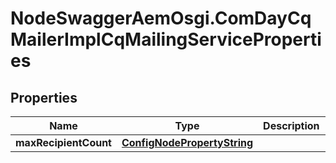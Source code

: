 # NodeSwaggerAemOsgi.ComDayCqMailerImplCqMailingServiceProperties

## Properties
Name | Type | Description | Notes
------------ | ------------- | ------------- | -------------
**maxRecipientCount** | [**ConfigNodePropertyString**](ConfigNodePropertyString.md) |  | [optional] 



